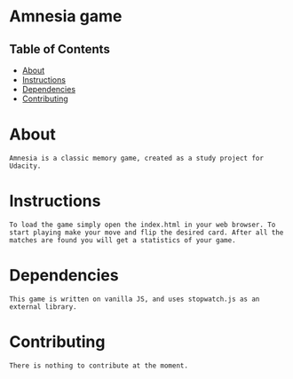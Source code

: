 # Amnesia game

## Table of Contents
* [About](#about)
* [Instructions](#instructions)
* [Dependencies](#dependencies)
* [Contributing](#contributing)
# About
    Amnesia is a classic memory game, created as a study project for Udacity.
# Instructions
    To load the game simply open the index.html in your web browser. To start playing make your move and flip the desired card. After all the matches are found you will get a statistics of your game.
# Dependencies
    This game is written on vanilla JS, and uses stopwatch.js as an external library.
# Contributing
    There is nothing to contribute at the moment.

